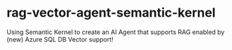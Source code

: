 # rag-vector-agent-semantic-kernel

Using Semantic Kernel to create an AI Agent that supports RAG enabled by (new) Azure SQL DB Vector support!
